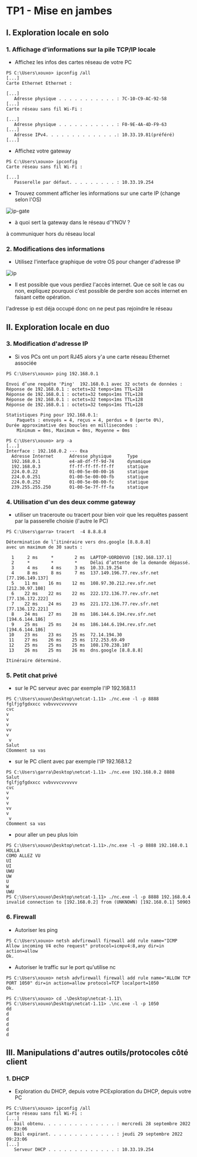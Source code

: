 # TP1 - Mise en jambes
## I. Exploration locale en solo
### 1. Affichage d'informations sur la pile TCP/IP locale

 -  Affichez les infos des cartes réseau de votre PC
```shell
PS C:\Users\xouxo> ipconfig /all
[...]
Carte Ethernet Ethernet :

[...]
   Adresse physique . . . . . . . . . . . : 7C-10-C9-AC-92-58
[...]
Carte réseau sans fil Wi-Fi :

[...]
   Adresse physique . . . . . . . . . . . : F0-9E-4A-4D-F9-63
[...]
   Adresse IPv4. . . . . . . . . . . . . .: 10.33.19.81(préféré)
[...]
```
- Affichez votre gateway
```
PS C:\Users\xouxo> ipconfig
Carte réseau sans fil Wi-Fi :

[...]
   Passerelle par défaut. . . . . . . . . : 10.33.19.254
```
- Trouvez comment afficher les informations sur une carte IP (change selon l'OS)

![ip-gate](./ip-gate.png)

- à quoi sert la gateway dans le réseau d'YNOV ?   

à communiquer hors du réseau local

### 2. Modifications des informations

- Utilisez l'interface graphique de votre OS pour changer d'adresse IP

![ip](./ip.png)

-  Il est possible que vous perdiez l'accès internet. Que ce soit le cas ou non, expliquez pourquoi c'est possible de perdre son accès internet en faisant cette opération.

l'adresse ip est déja occupé donc on ne peut pas rejoindre le réseau

## II. Exploration locale en duo

### 3. Modification d'adresse IP

- Si vos PCs ont un port RJ45 alors y'a une carte réseau Ethernet associée
```
PS C:\Users\xouxo> ping 192.168.0.1

Envoi d’une requête 'Ping'  192.168.0.1 avec 32 octets de données :
Réponse de 192.168.0.1 : octets=32 temps<1ms TTL=128
Réponse de 192.168.0.1 : octets=32 temps<1ms TTL=128
Réponse de 192.168.0.1 : octets=32 temps<1ms TTL=128
Réponse de 192.168.0.1 : octets=32 temps<1ms TTL=128

Statistiques Ping pour 192.168.0.1:
    Paquets : envoyés = 4, reçus = 4, perdus = 0 (perte 0%),
Durée approximative des boucles en millisecondes :
    Minimum = 0ms, Maximum = 0ms, Moyenne = 0ms
```
```
PS C:\Users\xouxo> arp -a
[...]
Interface : 192.168.0.2 --- 0xa
  Adresse Internet      Adresse physique      Type
  192.168.0.1           e4-a8-df-ff-9d-74     dynamique
  192.168.0.3           ff-ff-ff-ff-ff-ff     statique
  224.0.0.22            01-00-5e-00-00-16     statique
  224.0.0.251           01-00-5e-00-00-fb     statique
  224.0.0.252           01-00-5e-00-00-fc     statique
  239.255.255.250       01-00-5e-7f-ff-fa     statique
```

### 4. Utilisation d'un des deux comme gateway

- utiliser un traceroute ou tracert pour bien voir que les requêtes passent par la passerelle choisie (l'autre le PC)

```
PS C:\Users\garra> tracert  -4 8.8.8.8

Détermination de l’itinéraire vers dns.google [8.8.8.8]
avec un maximum de 30 sauts :

  1     2 ms     *        2 ms  LAPTOP-UORD0VVO [192.168.137.1]
  2     *        *        *     Délai d’attente de la demande dépassé.
  3     4 ms     4 ms     3 ms  10.33.19.254
  4     8 ms     8 ms     7 ms  137.149.196.77.rev.sfr.net [77.196.149.137]
  5    11 ms    16 ms    12 ms  108.97.30.212.rev.sfr.net [212.30.97.108]
  6    22 ms    22 ms    22 ms  222.172.136.77.rev.sfr.net [77.136.172.222]
  7    22 ms    24 ms    23 ms  221.172.136.77.rev.sfr.net [77.136.172.221]
  8    24 ms    27 ms    28 ms  186.144.6.194.rev.sfr.net [194.6.144.186]
  9    25 ms    25 ms    24 ms  186.144.6.194.rev.sfr.net [194.6.144.186]
 10    23 ms    23 ms    25 ms  72.14.194.30
 11    27 ms    26 ms    25 ms  172.253.69.49
 12    25 ms    25 ms    25 ms  108.170.238.107
 13    26 ms    25 ms    26 ms  dns.google [8.8.8.8]

Itinéraire déterminé.
```

### 5. Petit chat privé

- sur le PC serveur avec par exemple l'IP 192.168.1.1


```
PS C:\Users\xouxo\Desktop\netcat-1.11> ./nc.exe -l -p 8888
fglfjgfgdxxcc vvbvvvcvvvvvv
cvc
v
v
v
vv
v
 v
Salut
COomment sa vas
```

- sur le PC client avec par exemple l'IP 192.168.1.2

```
PS C:\Users\garra\Desktop\netcat-1.11> ./nc.exe 192.168.0.2 8888
Salut
fglfjgfgdxxcc vvbvvvcvvvvvv
cvc
v
v
v
vv
v
 v
COomment sa vas
```

- pour aller un peu plus loin

```
PS C:\Users\xouxo\Desktop\netcat-1.11>./nc.exe -l -p 8888 192.168.0.1
HOLLA
COMO ALLEZ VU
UI
UI
UWU
UW
U
W
UWU
PS C:\Users\xouxo\Desktop\netcat-1.11> ./nc.exe -l -p 8888 192.168.0.4
invalid connection to [192.168.0.2] from (UNKNOWN) [192.168.0.1] 50903
```

### 6. Firewall

- Autoriser les ping

```
PS C:\Users\xouxo> netsh advfirewall firewall add rule name="ICMP Allow incoming V4 echo request" protocol=icmpv4:8,any dir=in action=allow
Ok.
```

- Autoriser le traffic sur le port qu'utilise nc
```
PS C:\Users\xouxo> netsh advfirewall firewall add rule name="ALLOW TCP PORT 1050" dir=in action=allow protocol=TCP localport=1050
Ok.

PS C:\Users\xouxo> cd .\Desktop\netcat-1.11\
PS C:\Users\xouxo\Desktop\netcat-1.11> .\nc.exe -l -p 1050
dd
d
d
d
d
d
```



## III. Manipulations d'autres outils/protocoles côté client

### 1. DHCP

- Exploration du DHCP, depuis votre PCExploration du DHCP, depuis votre PC

```shell
PS C:\Users\xouxo> ipconfig /all
Carte réseau sans fil Wi-Fi :
[...]
   Bail obtenu. . . . . . . . . . . . . . : mercredi 28 septembre 2022 09:23:06
   Bail expirant. . . . . . . . . . . . . : jeudi 29 septembre 2022 09:23:06
[...]
   Serveur DHCP . . . . . . . . . . . . . : 10.33.19.254
```




